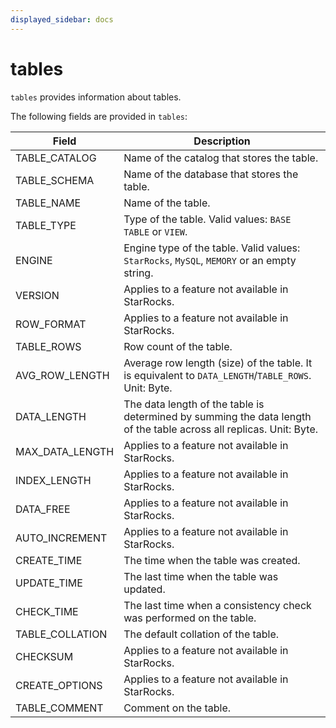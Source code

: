 ```yaml
---
displayed_sidebar: docs
---
```


# tables

`tables` provides information about tables.

The following fields are provided in `tables`:

| **Field**       | **Description**                                                   |
| --------------- |-------------------------------------------------------------------|
| TABLE_CATALOG   | Name of the catalog that stores the table.                        |
| TABLE_SCHEMA    | Name of the database that stores the table.                       |
| TABLE_NAME      | Name of the table.                                                |
| TABLE_TYPE      | Type of the table. Valid values: `BASE TABLE` or `VIEW`.          |
| ENGINE          | Engine type of the table. Valid values: `StarRocks`, `MySQL`, `MEMORY` or an empty string.|
| VERSION         | Applies to a feature not available in StarRocks.                  |
| ROW_FORMAT      | Applies to a feature not available in StarRocks.                  |
| TABLE_ROWS      | Row count of the table.                                           |
| AVG_ROW_LENGTH  | Average row length (size) of the table. It is equivalent to `DATA_LENGTH`/`TABLE_ROWS`. Unit: Byte. |
| DATA_LENGTH     | The data length of the table is determined by summing the data length of the table across all replicas. Unit: Byte. |
| MAX_DATA_LENGTH | Applies to a feature not available in StarRocks.                  |
| INDEX_LENGTH    | Applies to a feature not available in StarRocks.                  |
| DATA_FREE       | Applies to a feature not available in StarRocks.                  |
| AUTO_INCREMENT  | Applies to a feature not available in StarRocks.                  |
| CREATE_TIME     | The time when the table was created.                              |
| UPDATE_TIME     | The last time when the table was updated.                         |
| CHECK_TIME      | The last time when a consistency check was performed on the table. |
| TABLE_COLLATION | The default collation of the table.                               |
| CHECKSUM        | Applies to a feature not available in StarRocks.                  |
| CREATE_OPTIONS  | Applies to a feature not available in StarRocks.                  |
| TABLE_COMMENT   | Comment on the table.                                             |
